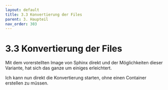 ```yaml
---
layout: default
title: 3.3 Konvertierung der Files
parent: 3. Haupteil
nav_order: 303
---
```


# 3.3 Konvertierung der Files

Mit dem vorerstellten Image von Sphinx direkt und der Möglichkeiten dieser Variante, hat sich das ganze um einiges erleichtert.

Ich kann nun direkt die Konvertierung starten, ohne einen Container erstellen zu müssen.

